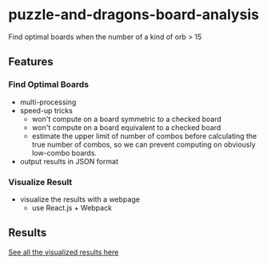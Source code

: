 # puzzle-and-dragons-board-analysis
Find optimal boards when the number of a kind of orb > 15

## Features

### Find Optimal Boards
* multi-processing
* speed-up tricks
  * won't compute on a board symmetric to a checked board
  * won't compute on a board equivalent to a checked board
  * estimate the upper limit of number of combos before calculating the true number of combos, so we can prevent computing on obviously low-combo boards.
* output results in JSON format

### Visualize Result
* visualize the results with a webpage
  * use React.js + Webpack

## Results

[See all the visualized results here](https://roger-wu.github.io/puzzle-and-dragons-optimal-boards/visualize_result/optimal_boards.html)
